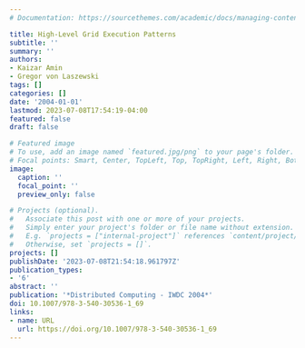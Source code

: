 ```yaml
---
# Documentation: https://sourcethemes.com/academic/docs/managing-content/

title: High-Level Grid Execution Patterns
subtitle: ''
summary: ''
authors:
- Kaizar Amin
- Gregor von Laszewski
tags: []
categories: []
date: '2004-01-01'
lastmod: 2023-07-08T17:54:19-04:00
featured: false
draft: false

# Featured image
# To use, add an image named `featured.jpg/png` to your page's folder.
# Focal points: Smart, Center, TopLeft, Top, TopRight, Left, Right, BottomLeft, Bottom, BottomRight.
image:
  caption: ''
  focal_point: ''
  preview_only: false

# Projects (optional).
#   Associate this post with one or more of your projects.
#   Simply enter your project's folder or file name without extension.
#   E.g. `projects = ["internal-project"]` references `content/project/deep-learning/index.md`.
#   Otherwise, set `projects = []`.
projects: []
publishDate: '2023-07-08T21:54:18.961797Z'
publication_types:
- '6'
abstract: ''
publication: '*Distributed Computing - IWDC 2004*'
doi: 10.1007/978-3-540-30536-1_69
links:
- name: URL
  url: https://doi.org/10.1007/978-3-540-30536-1_69
---
```

